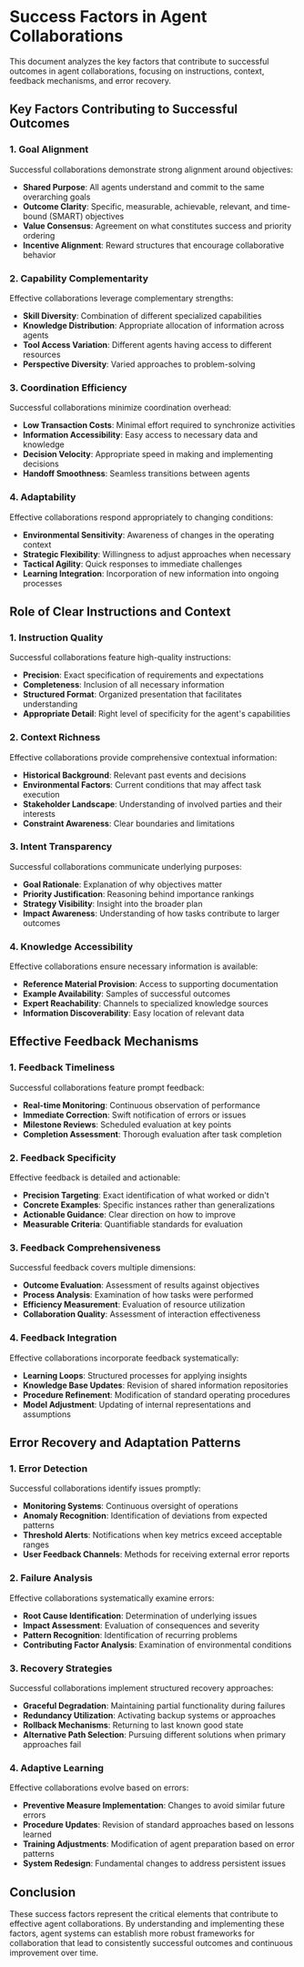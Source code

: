 # Success Factors in Agent Collaborations

This document analyzes the key factors that contribute to successful outcomes in agent collaborations, focusing on instructions, context, feedback mechanisms, and error recovery.

## Key Factors Contributing to Successful Outcomes

### 1. Goal Alignment

Successful collaborations demonstrate strong alignment around objectives:

- **Shared Purpose**: All agents understand and commit to the same overarching goals
- **Outcome Clarity**: Specific, measurable, achievable, relevant, and time-bound (SMART) objectives
- **Value Consensus**: Agreement on what constitutes success and priority ordering
- **Incentive Alignment**: Reward structures that encourage collaborative behavior

### 2. Capability Complementarity

Effective collaborations leverage complementary strengths:

- **Skill Diversity**: Combination of different specialized capabilities
- **Knowledge Distribution**: Appropriate allocation of information across agents
- **Tool Access Variation**: Different agents having access to different resources
- **Perspective Diversity**: Varied approaches to problem-solving

### 3. Coordination Efficiency

Successful collaborations minimize coordination overhead:

- **Low Transaction Costs**: Minimal effort required to synchronize activities
- **Information Accessibility**: Easy access to necessary data and knowledge
- **Decision Velocity**: Appropriate speed in making and implementing decisions
- **Handoff Smoothness**: Seamless transitions between agents

### 4. Adaptability

Effective collaborations respond appropriately to changing conditions:

- **Environmental Sensitivity**: Awareness of changes in the operating context
- **Strategic Flexibility**: Willingness to adjust approaches when necessary
- **Tactical Agility**: Quick responses to immediate challenges
- **Learning Integration**: Incorporation of new information into ongoing processes

## Role of Clear Instructions and Context

### 1. Instruction Quality

Successful collaborations feature high-quality instructions:

- **Precision**: Exact specification of requirements and expectations
- **Completeness**: Inclusion of all necessary information
- **Structured Format**: Organized presentation that facilitates understanding
- **Appropriate Detail**: Right level of specificity for the agent's capabilities

### 2. Context Richness

Effective collaborations provide comprehensive contextual information:

- **Historical Background**: Relevant past events and decisions
- **Environmental Factors**: Current conditions that may affect task execution
- **Stakeholder Landscape**: Understanding of involved parties and their interests
- **Constraint Awareness**: Clear boundaries and limitations

### 3. Intent Transparency

Successful collaborations communicate underlying purposes:

- **Goal Rationale**: Explanation of why objectives matter
- **Priority Justification**: Reasoning behind importance rankings
- **Strategy Visibility**: Insight into the broader plan
- **Impact Awareness**: Understanding of how tasks contribute to larger outcomes

### 4. Knowledge Accessibility

Effective collaborations ensure necessary information is available:

- **Reference Material Provision**: Access to supporting documentation
- **Example Availability**: Samples of successful outcomes
- **Expert Reachability**: Channels to specialized knowledge sources
- **Information Discoverability**: Easy location of relevant data

## Effective Feedback Mechanisms

### 1. Feedback Timeliness

Successful collaborations feature prompt feedback:

- **Real-time Monitoring**: Continuous observation of performance
- **Immediate Correction**: Swift notification of errors or issues
- **Milestone Reviews**: Scheduled evaluation at key points
- **Completion Assessment**: Thorough evaluation after task completion

### 2. Feedback Specificity

Effective feedback is detailed and actionable:

- **Precision Targeting**: Exact identification of what worked or didn't
- **Concrete Examples**: Specific instances rather than generalizations
- **Actionable Guidance**: Clear direction on how to improve
- **Measurable Criteria**: Quantifiable standards for evaluation

### 3. Feedback Comprehensiveness

Successful feedback covers multiple dimensions:

- **Outcome Evaluation**: Assessment of results against objectives
- **Process Analysis**: Examination of how tasks were performed
- **Efficiency Measurement**: Evaluation of resource utilization
- **Collaboration Quality**: Assessment of interaction effectiveness

### 4. Feedback Integration

Effective collaborations incorporate feedback systematically:

- **Learning Loops**: Structured processes for applying insights
- **Knowledge Base Updates**: Revision of shared information repositories
- **Procedure Refinement**: Modification of standard operating procedures
- **Model Adjustment**: Updating of internal representations and assumptions

## Error Recovery and Adaptation Patterns

### 1. Error Detection

Successful collaborations identify issues promptly:

- **Monitoring Systems**: Continuous oversight of operations
- **Anomaly Recognition**: Identification of deviations from expected patterns
- **Threshold Alerts**: Notifications when key metrics exceed acceptable ranges
- **User Feedback Channels**: Methods for receiving external error reports

### 2. Failure Analysis

Effective collaborations systematically examine errors:

- **Root Cause Identification**: Determination of underlying issues
- **Impact Assessment**: Evaluation of consequences and severity
- **Pattern Recognition**: Identification of recurring problems
- **Contributing Factor Analysis**: Examination of environmental conditions

### 3. Recovery Strategies

Successful collaborations implement structured recovery approaches:

- **Graceful Degradation**: Maintaining partial functionality during failures
- **Redundancy Utilization**: Activating backup systems or approaches
- **Rollback Mechanisms**: Returning to last known good state
- **Alternative Path Selection**: Pursuing different solutions when primary approaches fail

### 4. Adaptive Learning

Effective collaborations evolve based on errors:

- **Preventive Measure Implementation**: Changes to avoid similar future errors
- **Procedure Updates**: Revision of standard approaches based on lessons learned
- **Training Adjustments**: Modification of agent preparation based on error patterns
- **System Redesign**: Fundamental changes to address persistent issues

## Conclusion

These success factors represent the critical elements that contribute to effective agent collaborations. By understanding and implementing these factors, agent systems can establish more robust frameworks for collaboration that lead to consistently successful outcomes and continuous improvement over time.

